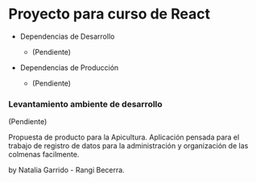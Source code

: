 # Proyecto para curso de React

+ Dependencias de Desarrollo
  - (Pendiente)

+ Dependencias de Producción
  - (Pendiente)

### Levantamiento ambiente de desarrollo
(Pendiente)

Propuesta de producto para la Apicultura.
Aplicación pensada para el trabajo de registro de datos para la administración y organización de las colmenas facilmente.


by Natalia Garrido - Rangi Becerra.